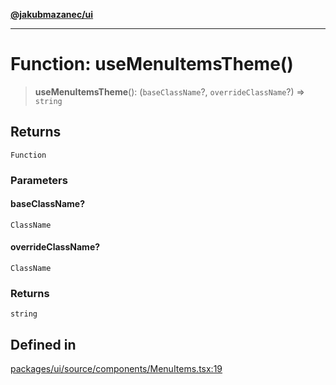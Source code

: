 [**@jakubmazanec/ui**](../README.md)

---

# Function: useMenuItemsTheme()

> **useMenuItemsTheme**(): (`baseClassName`?, `overrideClassName`?) => `string`

## Returns

`Function`

### Parameters

#### baseClassName?

`ClassName`

#### overrideClassName?

`ClassName`

### Returns

`string`

## Defined in

[packages/ui/source/components/MenuItems.tsx:19](https://github.com/jakubmazanec/tools/blob/a4967209f10f2b04ade958bd873ac46f1290cee7/packages/ui/source/components/MenuItems.tsx#L19)
